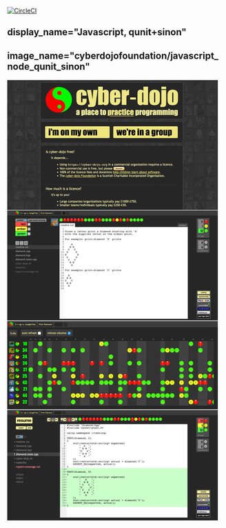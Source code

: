 [![CircleCI](https://circleci.com/gh/cyber-dojo-languages/javascript-qunit-sinon.svg?style=svg)](https://circleci.com/gh/cyber-dojo-languages/javascript-qunit-sinon)

## display_name="Javascript, qunit+sinon"
## image_name="cyberdojofoundation/javascript_node_qunit_sinon"

![cyber-dojo.org home page](https://github.com/cyber-dojo/cyber-dojo/blob/master/shared/home_page_snapshot.png)
